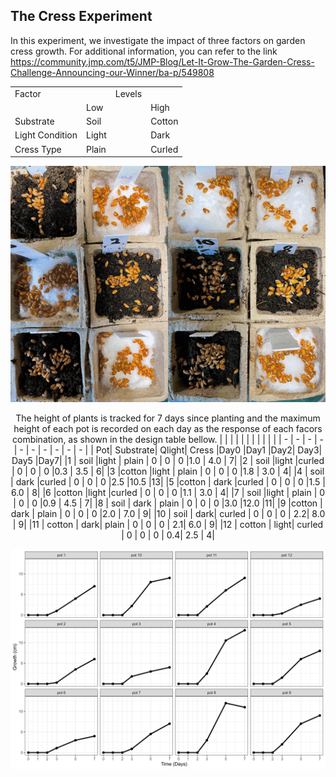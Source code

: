 ## The Cress Experiment
In this experiment, we investigate the impact of three factors on garden cress growth.
For additional information, you can refer to the link https://community.jmp.com/t5/JMP-Blog/Let-It-Grow-The-Garden-Cress-Challenge-Announcing-our-Winner/ba-p/549808

<div align="center">

|       |       |          |       |
| -     | -     | -        | -     |
|Factor           |       | Levels   |       |
|                 |   Low  ||     High       |
|Substrate        |Soil    ||Cotton          |
|Light Condition  |Light   ||Dark            |
|Cress Type       |Plain   ||Curled          |

<div

<p align="center">
  <img src="The Garden Cress Challenge.gif">
</p>

The height of plants is tracked for 7 days since planting and the maximum height of each pot is recorded on each day as the response of each facors combination, as shown in the design table bellow.
|     |          |       |        |     |     |    |     |      |    |
|  -  |     -    |   -   |   -    |  -  |  -  |  - |  -  |  -   | -  |
|  Pot| Substrate| Qlight|  Cress |Day0 |Day1 |Day2| Day3| Day5 |Day7|
|1    |  soil    |light | plain   | 0   | 0   | 0  |1.0 | 4.0   | 7|
|2    |  soil    |light |curled   | 0   | 0   | 0  |0.3 | 3.5   | 6|
|3    |cotton    |light | plain   | 0   | 0   | 0  |1.8 | 3.0   | 4|
|4    |  soil    | dark |curled   | 0   | 0   | 0  |2.5 |10.5   |13|
|5    |cotton    | dark |curled   | 0   | 0   | 0  |1.5 | 6.0   | 8|
|6    |cotton    |light |curled   | 0   | 0   | 0  |1.1 | 3.0   | 4|
|7    |  soil    |light | plain   | 0   | 0   | 0  |0.9 | 4.5   | 7|
|8    |  soil    | dark | plain   | 0   | 0   | 0  |3.0 |12.0   |11|
|9    |cotton    | dark | plain   | 0   | 0   | 0  |2.0 | 7.0   | 9|
|10   |   soil   |  dark| curled  |  0  |  0  |  0 | 2.2|  8.0  |  9|
|11   | cotton   |  dark|  plain  |  0  |  0  |  0 | 2.1|  6.0  |  9|
|12   | cotton   | light| curled  |  0  |  0  |  0 | 0.4|  2.5  |  4|

<p align="center">
  <img src="Growth Data.png">
</p>
